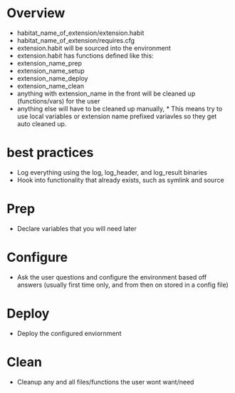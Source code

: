# Overview
* habitat_name_of_extension/extension.habit
* habitat_name_of_extension/requires.cfg
* extension.habit will be sourced into the environment
* extension.habit has functions defined like this:
* extension_name_prep
* extension_name_setup
* extension_name_deploy
* extension_name_clean
* anything with extension_name in the front will be cleaned up (functions/vars) for the user
* anything else will have to be cleaned up manually, * This means try to use local variables or extension name prefixed variavles so they get auto cleaned up.

# best practices
* Log everything using the log, log_header, and log_result binaries
* Hook into functionality that already exists, such as symlink and source

# Prep
* Declare variables that you will need later

# Configure
* Ask the user questions and configure the environment based off answers (usually first time only, and from then on stored in a config file)

# Deploy
* Deploy the configured enviornment

# Clean
* Cleanup any and all files/functions the user wont want/need 
